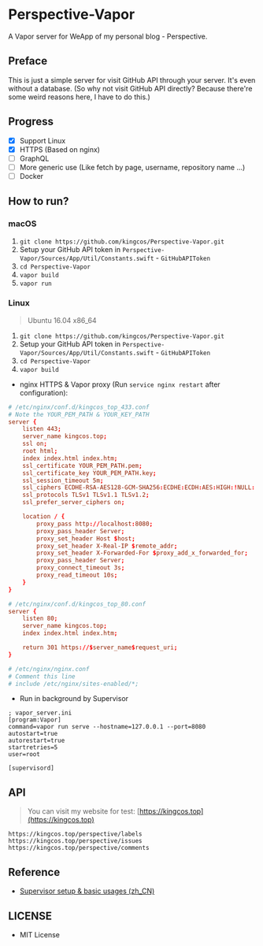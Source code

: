 # Perspective-Vapor

A Vapor server for WeApp of my personal blog - Perspective.

## Preface

This is just a simple server for visit GitHub API through your server. It's even without a database. (So why not visit GitHub API directly? Because there're some weird reasons here, I have to do this.)

## Progress

- [x] Support Linux
- [x] HTTPS (Based on nginx)
- [ ] GraphQL
- [ ] More generic use (Like fetch by page, username, repository name ...)
- [ ] Docker

## How to run?

### macOS

1. `git clone https://github.com/kingcos/Perspective-Vapor.git`
2. Setup your GitHub API token in `Perspective-Vapor/Sources/App/Util/Constants.swift` - `GitHubAPIToken`
3. `cd Perspective-Vapor`
4. `vapor build`
5. `vapor run`

### Linux

> Ubuntu 16.04 x86_64

1. `git clone https://github.com/kingcos/Perspective-Vapor.git`
2. Setup your GitHub API token in `Perspective-Vapor/Sources/App/Util/Constants.swift` - `GitHubAPIToken`
3. `cd Perspective-Vapor`
4. `vapor build`

- nginx HTTPS & Vapor proxy (Run `service nginx restart` after configuration):

```conf
# /etc/nginx/conf.d/kingcos_top_433.conf
# Note the YOUR_PEM_PATH & YOUR_KEY_PATH
server {
    listen 443;
    server_name kingcos.top;
    ssl on;
    root html;
    index index.html index.htm;
    ssl_certificate YOUR_PEM_PATH.pem;
    ssl_certificate_key YOUR_PEM_PATH.key;
    ssl_session_timeout 5m;
    ssl_ciphers ECDHE-RSA-AES128-GCM-SHA256:ECDHE:ECDH:AES:HIGH:!NULL:!aNULL:!MD5:!ADH:!RC4;
    ssl_protocols TLSv1 TLSv1.1 TLSv1.2;
    ssl_prefer_server_ciphers on;

    location / {
        proxy_pass http://localhost:8080;
        proxy_pass_header Server;
        proxy_set_header Host $host;
        proxy_set_header X-Real-IP $remote_addr;
        proxy_set_header X-Forwarded-For $proxy_add_x_forwarded_for;
        proxy_pass_header Server;
        proxy_connect_timeout 3s;
        proxy_read_timeout 10s;
    }
}
```

```conf
# /etc/nginx/conf.d/kingcos_top_80.conf
server {
    listen 80;
    server_name kingcos.top;
    index index.html index.htm;

    return 301 https://$server_name$request_uri;
}
```

```conf
# /etc/nginx/nginx.conf
# Comment this line
# include /etc/nginx/sites-enabled/*;
```

- Run in background by Supervisor

```
; vapor_server.ini
[program:Vapor]
command=vapor run serve --hostname=127.0.0.1 --port=8080
autostart=true
autorestart=true
startretries=5
user=root

[supervisord]
```

## API

> You can visit my website for test: [https://kingcos.top](https://kingcos.top)

```
https://kingcos.top/perspective/labels
https://kingcos.top/perspective/issues
https://kingcos.top/perspective/comments
```

## Reference

- [Supervisor setup & basic usages (zh_CN)](https://github.com/kingcos/Perspective/issues/9)

## LICENSE

- MIT License
